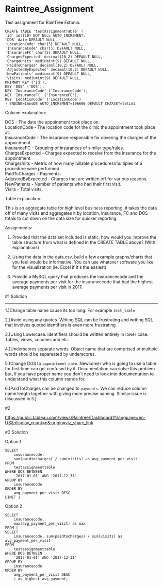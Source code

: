 # Raintree_Assignment

Test assignment for RainTree Estonia.

```Create Table statement for the data included:
CREATE TABLE 'testAssignmentTable' (
'id' int(10) NOT NULL AUTO_INCREMENT,
'DOS' date DEFAULT NULL,
'LocationCode' char(5) DEFAULT NULL,
'InsuranceCode' char(5) DEFAULT NULL,
'InsuranceFC' char(5) DEFAULT NULL,
'ChargesExpected' decimal(10,2) DEFAULT NULL,
'ChargeUnits' mediumint(9) DEFAULT NULL,
'PaidToCharges' decimal(10,2) DEFAULT NULL,
'AdjustedByExpected' decimal(10,2) DEFAULT NULL,
'NewPatients' mediumint(9) DEFAULT NULL,
'Visits' mediumint(9) DEFAULT NULL,
PRIMARY KEY ('id'),
KEY 'DOS' ('DOS'),
KEY 'InsuranceCode' ('InsuranceCode'),
KEY 'InsuranceFC' ('InsuranceFC'),
KEY 'LocationCode' ('LocationCode')
) ENGINE=InnoDB AUTO_INCREMENT=196606 DEFAULT CHARSET=latin1
```
Column explanation:

DOS - The date the appointment took place on.<br>
LocationCode - The location code for the clinic the appointment took place at.<br>
InsuranceCode - The insurance responsible for covering the charges of the appointment.<br> 
InsuranceFC - Grouping of insurances of similar type/rules.<br> 
ChargesExpected - Charges expected to receive from the insurance for the appointment.<br> 
ChargeUnits - Metric of how many billable procedures/multiples of a procedure were performed.<br> 
PaidToCharges - Payments.<br> 
AdjustedByExpected - Charges that are written off for various reasons.<br> 
NewPatients - Number of patients who had their first visit. <br>
Visits - Total visits.<br>

Table explanation:

This is an aggregate table for high level business reporting, it takes the data off of many visits and aggregates it by location, insurance, FC and DOS totals to cut down on the data size for quicker reporting.

Assignments:

1. Provided that the data set included is static, how would you improve the table structure from what is defined in the CREATE TABLE above? (With explanations)

2. Using the data in the data.csv, build a few example graphs/charts that you feel would be informative. You can use whatever software you like for the visualization (ie. Excel if it's the easiest)

3. Provide a MySQL query that produces the insurancecode and the average payments per visit for the insurancecode that had the highest average payments per visit in 2017.

#1 Solution<br> 
<hr>
1.)Change table name cause its too long. For example <code>test_table</code><br>

2.)Avoid using any quotes. Writing SQL can be frustrating and writing SQL that involves quoted identifiers is even more frustrating.<br> 

3.)Using Lowercase. Identifiers should be written entirely in lower case. Tables, views, columns and etc. <br> 

4.)Underscores separate words. Object name that are comprised of multiple words should be separeated by underscores.<br> 

5.)Change DOS to <code>appointment_date</code>. Newcomer who is going to use a table for first time can get confused by it. Documentation can solve this problem but, if you have proper name you don't need to look into documentation to understand what this column stands for.<br>

6.)PaidToCharges can be changed to <code>payments</code>. We can reduce column name length together with giving more precise naming. Similar issue is discussed in 5.).


#2 

https://public.tableau.com/views/Raintree/Dashboard1?:language=en-US&:display_count=n&:origin=viz_share_link


#3 Solution 

Option 1
```
SELECT
    insurancecode,
    sum(paidtocharges) / sum(visits) as avg_payment_per_visit
FROM 
    testassignmenttable
WHERE DOS BETWEEN 
    '2017-01-01' AND '2017-12-31'
GROUP BY 
    insuranceCode
ORDER BY 
    avg_payment_per_visit DESC
LIMIT 1
```

Option 2
```
SELECT 
	insurancecode,
	max(avg_payment_per_visit) as max
FROM (
SELECT 
	insurancecode, sum(paidtocharges) / sum(visits) as avg_payment_per_visit
FROM 
	testassignmenttable
WHERE DOS BETWEEN 
	'2017-01-01' AND '2017-12-31'
GROUP BY 
	insurancecode
ORDER BY
	avg_payment_per_visit DESC
    ) as highest_avg_payment;
```

